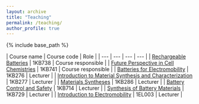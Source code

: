 ```yaml
---
layout: archive
title: "Teaching"
permalink: /teaching/
author_profile: true
---
```


{% include base_path %}

| Course name | Course code | Role |
| --- | --- | --- | --- |
| [Rechargeable Batteries](https://uppsala.instructure.com/courses/82141) | 1KB738 | Course responsible |
| [Future Perspective in Cell Chemistries](https://uppsala.instructure.com/courses/80742) | 1KB741 | Course responsible |
| [Batteries for Electromobility](https://uppsala.instructure.com/courses/80910) | 1KB276 | Lecturer |
| [Introduction to Material Synthesis and Characterization](https://uppsala.instructure.com/courses/82184) | 1KB277 | Lecturer |
| [Materials Syntheses](https://uppsala.instructure.com/courses/88609) | 1KB286 | Lecturer |
| [Battery Control and Safety](https://uppsala.instructure.com/courses/80723) | 1KB714 | Lecturer |
| [Synthesis of Battery Materials](https://uppsala.instructure.com/courses/82128) | 1KB729 | Lecturer |
| [Introduction to Electromobility](https://uppsala.instructure.com/courses/84596) | 1EL003 | Lecturer |


<!--
{% for post in site.teaching reversed %}
  {% include archive-single.html %}
{% endfor %}
-->
